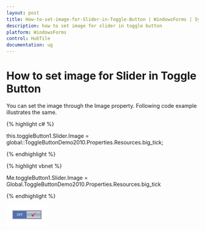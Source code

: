 ```yaml
---
layout: post
title: How-to-set-image-for-Slider-in-Toggle-Button | WindowsForms | Syncfusion
description: how to set image for slider in toggle button
platform: WindowsForms
control: HubTile
documentation: ug
---
```


# How to set image for Slider in Toggle Button

You can set the image through the Image property. Following code example illustrates the same.

{% highlight c# %}



this.toggleButton1.Slider.Image = global::ToggleButtonDemo2010.Properties.Resources.big_tick;

{% endhighlight %}

{% highlight vbnet %}



Me.toggleButton1.Slider.Image = Global.ToggleButtonDemo2010.Properties.Resources.big_tick

{% endhighlight %}

![](How-to-set-image-for-Slider-in-Toggle-Button_images/How-to-set-image-for-Slider-in-Toggle-Button_img1.png)



